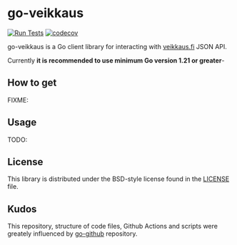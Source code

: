# go-veikkaus
[![Run Tests](https://github.com/j-flat/go-veikkaus/actions/workflows/tests.yml/badge.svg?branch=main)](https://github.com/j-flat/go-veikkaus/actions/workflows/tests.yml)
[![codecov](https://codecov.io/gh/j-flat/go-veikkaus/graph/badge.svg?token=B2WSO7VFH7)](https://codecov.io/gh/j-flat/go-veikkaus)

go-veikkaus is a Go client library for interacting with [veikkaus.fi](https://veikkaus.fi) JSON API.

Currently **it is recommended to use minimum Go version 1.21 or greater**-

## How to get

FIXME:

## Usage ##

TODO:

## License ##

This library is distributed under the BSD-style license found in the [LICENSE](./LICENSE) file.

## Kudos

This repository, structure of code files, Github Actions and scripts were greately influenced by [go-github](https://github.com/google/go-github) repository.

